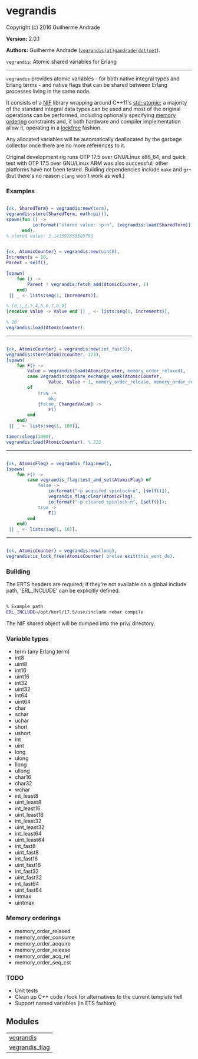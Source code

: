 

# vegrandis #

Copyright (c) 2016 Guilherme Andrade

__Version:__ 2.0.1

__Authors:__ Guilherme Andrade ([`vegrandis(at)gandrade(dot)net`](mailto:vegrandis(at)gandrade(dot)net)).

`vegrandis`: Atomic shared variables for Erlang

---------

`vegrandis` provides atomic variables - for both native integral types and Erlang terms - and native flags that can be shared between Erlang processes living in the same node.

It consists of a [NIF](http://erlang.org/doc/man/erl_nif.md) library wrapping around C++11's [std::atomic](http://en.cppreference.com/w/cpp/atomic/atomic); a majority of the standard integral data types can be used and most of the original operations can be performed, including optionally specifying [memory ordering](http://en.cppreference.com/w/cpp/atomic/memory_order) constraints and, if both hardware and compiler implementation allow it, operating in a [lockfree](http://en.cppreference.com/w/cpp/atomic/atomic_is_lock_free) fashion.

Any allocated variables will be automatically deallocated by the garbage collector once there are no more references to it.

Original development rig runs OTP 17.5 over GNU/Linux x86_64, and quick test with OTP 17.5 over GNU/Linux ARM was also successful; other platforms have not been tested. Building dependencies include `make` and `g++` (but there's no reason `clang` won't work as well.)


### <a name="Examples">Examples</a> ###


```erlang

{ok, SharedTerm} = vegrandis:new(term),
vegrandis:store(SharedTerm, math:pi()),
spawn(fun () ->
          io:format("stored value: ~p~n", [vegrandis:load(SharedTerm)])
      end).
% stored value: 3.141592653589793

```

```erlang

{ok, AtomicCounter} = vegrandis:new(uint8),
Increments = 10,
Parent = self(),

[spawn(
    fun () ->
        Parent ! vegrandis:fetch_add(AtomicCounter, 1)
    end)
 || _ <- lists:seq(1, Increments)],

% [0,1,2,3,4,5,6,7,8,9]
[receive Value -> Value end || _ <- lists:seq(1, Increments)],

% 10
vegrandis:load(AtomicCounter).

```


---------


```erlang

{ok, AtomicCounter} = vegrandis:new(int_fast32),
vegrandis:store(AtomicCounter, 123),
[spawn(
    fun F() ->
        Value = vegrandis:load(AtomicCounter, memory_order_relaxed),
        case vegrandis:compare_exchange_weak(AtomicCounter,
                Value, Value + 1, memory_order_release, memory_order_relaxed)
        of
            true ->
                ok;
            {false, ChangedValue} ->
                F()
        end
    end)
 || _ <- lists:seq(1, 100)],

timer:sleep(1000),
vegrandis:load(AtomicCounter). % 223

```


---------


```erlang

{ok, AtomicFlag} = vegrandis_flag:new(),
[spawn(
    fun F() ->
        case vegrandis_flag:test_and_set(AtomicFlag) of
            false ->
                io:format("~p acquired spinlock~n", [self()]),
                vegrandis_flag:clear(AtomicFlag),
                io:format("~p cleared spinlock~n", [self()]);
            true ->
                F()
        end
    end)
 || _ <- lists:seq(1, 10)].

```


---------


```erlang

{ok, AtomicCounter} = vegrandis:new(long),
vegrandis:is_lock_free(AtomicCounter) orelse exit(this_wont_do).

```


### <a name="Building">Building</a> ###

The ERTS headers are required; if they're not available on a global include path, 'ERL_INCLUDE' can be explicitly defined.

```bash

% Example path
ERL_INCLUDE=/opt/kerl/17.5/usr/include rebar compile

```


The NIF shared object will be dumped into the priv/ directory.


### <a name="Variable_types">Variable types</a> ###


* term (any Erlang term)
* int8
* uint8
* int16
* uint16
* int32
* uint32
* int64
* uint64
* char
* schar
* uchar
* short
* ushort
* int
* uint
* long
* ulong
* llong
* ullong
* char16
* char32
* wchar
* int_least8
* uint_least8
* int_least16
* uint_least16
* int_least32
* uint_least32
* int_least64
* uint_least64
* int_fast8
* uint_fast8
* int_fast16
* uint_fast16
* int_fast32
* uint_fast32
* int_fast64
* uint_fast64
* intmax
* uintmax


### <a name="Memory_orderings">Memory orderings</a> ###


* memory_order_relaxed
* memory_order_consume
* memory_order_acquire
* memory_order_release
* memory_order_acq_rel
* memory_order_seq_cst


### <a name="TODO">TODO</a> ###

* Unit tests
* Clean up C++ code / look for alternatives to the current template hell
* Support named variables (in ETS fashion)


## Modules ##


<table width="100%" border="0" summary="list of modules">
<tr><td><a href="https://github.com/g-andrade/vegrandis/blob/master/doc/vegrandis.md" class="module">vegrandis</a></td></tr>
<tr><td><a href="https://github.com/g-andrade/vegrandis/blob/master/doc/vegrandis_flag.md" class="module">vegrandis_flag</a></td></tr></table>

